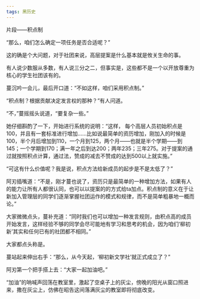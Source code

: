 ```yaml
---
tags: 黑历史
---
```


片段——积点制

“那么，咱们怎么确定一项任务是否合适呢？”

这的确是个大问题，对于社团来说，高层提案是什么基本就是攸关生命的事。

有人说少数服从多数，有人说三分之二，但事实是，这些都不是一个以开放尊重为核心的学生社团该有的。

蔓沉吟一会儿，最后开口道：“不如这样，咱们采用积点制。”

“积点制？根据贡献决定发言权的那种？”有人问道。

“不，”蔓摇摇头说道，“要复杂一些。”

她仔细斟酌了一下，开始进行系统的说明：“这样， 每个高层人员初始积点是100，并且有一套标准进行增加……比如说最简单的资历增加，刚加入的时候是100，半个月后增加到110，一个月到125，两个月——也就是半个学期——到145；一个学期到170；满一年之后到达200；两年235；三年275。对于提案的通过就按照积点计算，通过法，赞成的减去不赞成的达到500以上就实施。”

“可这有什么价值呢？我是说，积点方法给新成员的起步是不是太低了？”

阿刃插嘴道：“不是，刚才蔓也说了，资历只是最简单的一种增加方法，如果有人的能力让所有人都很认同，也可以以提案的的方式给ta加点。积点制的意义在于让新加入管理层的同学们逐渐掌握社团运作的模式和规律，而不是简单粗暴地一概而论。”

大家微微点头，蔓补充道：“同时我们也可以增加一种发言规则，由积点高的成员开始发言，这样经验不够的同学会尽可能地有学习和思考的机会，因为咱们‘柳初新’其实和任何已有的社团都不相同。”

大家都点头称是。

蔓站起来伸出右手：“那么，从今天起，‘柳初新文学社’就正式成立了？”

阿刃第一个把手搭上去：“大家一起加油吧。”

“加油”的呐喊声回荡在教室里，激起了空桌子上的灰尘，傍晚的阳光从窗口照进来，撒在灰尘上，仿佛在昭告这间落满灰尘的教室即将彻底改变。
